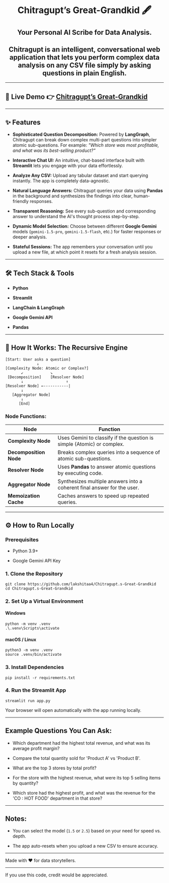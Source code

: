 <h1 align='center'> Chitragupt’s Great-Grandkid 🖋 </h1>

<h2 align='center'>Your Personal AI Scribe for Data Analysis.</h2>

<h2 align='center'><b>Chitragupt</b> is an intelligent, conversational web application that lets you perform complex data analysis on any CSV file simply by asking questions in plain English. </h2>

* * * * *

🚀 Live Demo
👉 [Chitragupt’s Great-Grandkid](https://chitragupts-great-grandkid-7pc3qexsxszcylxabgaaki.streamlit.app/)
------------

* * * * *

✨ Features
----------

-   **Sophisticated Question Decomposition:** Powered by **LangGraph**, Chitragupt can break down complex multi-part questions into simpler atomic sub-questions. For example: *"Which store was most profitable, and what was its best-selling product?"*

-   **Interactive Chat UI:** An intuitive, chat-based interface built with **Streamlit** lets you engage with your data effortlessly.

-   **Analyze Any CSV:** Upload any tabular dataset and start querying instantly. The app is completely data-agnostic.

-   **Natural Language Answers:** Chitragupt queries your data using **Pandas** in the background and synthesizes the findings into clear, human-friendly responses.

-   **Transparent Reasoning:** See every sub-question and corresponding answer to understand the AI's thought process step-by-step.

-   **Dynamic Model Selection:** Choose between different **Google Gemini** models (`gemini-1.5-pro`, `gemini-1.5-flash`, etc.) for faster responses or deeper analysis.

-   **Stateful Sessions:** The app remembers your conversation until you upload a new file, at which point it resets for a fresh analysis session.

* * * * *

🛠️ Tech Stack & Tools
----------------------

-   **Python**

-   **Streamlit** 

-   **LangChain & LangGraph** 

-   **Google Gemini API** 

-   **Pandas** 

* * * * *

🧠 How It Works: The Recursive Engine
-------------------------------------

```
[Start: User asks a question]
              ↓
[Complexity Node: Atomic or Complex?]
       ↙            ↘
 [Decomposition]    [Resolver Node]
       ↓                   ↑
[Resolver Node] ←-----------|
       ↓
   [Aggregator Node]
       ↓
      [End]

```

### Node Functions:

| Node | Function |
| --- | --- |
| **Complexity Node** | Uses Gemini to classify if the question is simple (Atomic) or complex. |
| **Decomposition Node** | Breaks complex queries into a sequence of atomic sub-questions. |
| **Resolver Node** | Uses **Pandas** to answer atomic questions by executing code. |
| **Aggregator Node** | Synthesizes multiple answers into a coherent final answer for the user. |
| **Memoization Cache** | Caches answers to speed up repeated queries. |

* * * * *

⚙️ How to Run Locally
---------------------

### Prerequisites

-   Python 3.9+

-   Google Gemini API Key

### 1\. Clone the Repository

```
git clone https://github.com/lakshitaa4/Chitragupt.s-Great-Grandkid
cd Chitragupt.s-Great-Grandkid

```

### 2\. Set Up a Virtual Environment

#### Windows

```
python -m venv .venv
.\.venv\Scripts\activate

```

#### macOS / Linux

```
python3 -m venv .venv
source .venv/bin/activate

```

### 3\. Install Dependencies

```
pip install -r requirements.txt

```

### 4\. Run the Streamlit App

```
streamlit run app.py

```

Your browser will open automatically with the app running locally.

* * * * *

Example Questions You Can Ask:
--------------------------------

-   Which department had the highest total revenue, and what was its average profit margin?

-   Compare the total quantity sold for 'Product A' vs 'Product B'.

-   What are the top 3 stores by total profit?

-   For the store with the highest revenue, what were its top 5 selling items by quantity?

-   Which store had the highest profit, and what was the revenue for the 'CO : HOT FOOD' department in that store?

* * * * *

Notes:
---------

-   You can select the model (`1.5` or `2.5`) based on your need for speed vs. depth.

-   The app auto-resets when you upload a new CSV to ensure accuracy.

* * * * *

Made with ❤️ for data storytellers.

* * * * *

If you use this code, credit would be appreciated. 
